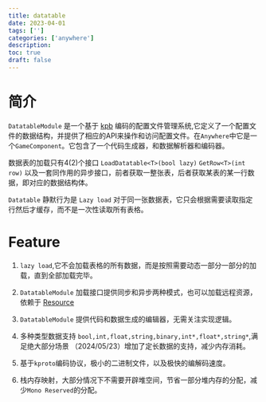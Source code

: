 ```yaml
---
title: datatable
date: 2023-04-01
tags: ['']
categories: ['anywhere']
description: 
toc: true
draft: false
---
```




# 简介

`DatatableModule` 是一个基于 [kpb](/post/kproto) 编码的配置文件管理系统,它定义了一个配置文件的数据结构，并提供了相应的API来操作和访问配置文件。在`Anywhere`中它是一个`GameComponent`。它包含了一个代码生成器，和数据解析器和编码器。

数据表的加载只有4(2)个接口  `LoadDatatable<T>(bool lazy)` `GetRow<T>(int row)` 以及一套同作用的异步接口，前者获取一整张表，后者获取某表的某一行数据，即对应的数据结构体。


`Datatable` 静默行为是 `Lazy load` 对于同一张数据表，它只会根据需要读取指定行然后才缓存，而不是一次性读取所有表格。


# Feature

1. `lazy load`,它不会加载表格的所有数据，而是按照需要动态一部分一部分的加载，直到全部加载完毕。

2. `DatatableModule` 加载接口提供同步和异步两种模式，也可以加载远程资源，依赖于 [Resource](/post/anywhere/2)

3. `DatatableModule` 提供代码和数据生成的编辑器，无需关注实现逻辑。

4. 多种类型数据支持 `bool,int,float,string,binary,int*,float*,string*`,满足绝大部分场景
    （2024/05/23）增加了定长数据的支持，减少内存消耗。

5. 基于`kproto`编码协议，极小的二进制文件，以及极快的编解码速度。

6. 栈内存映射，大部分情况下不需要开辟堆空间，节省一部分堆内存的分配，减少`Mono Reserved`的分配。 



